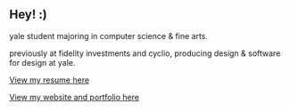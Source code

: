 ## Hey! :)

yale student majoring in computer science & fine arts.

previously at fidelity investments and cyclio, producing design & software for design at yale.

[View my resume here](/KristopherAziaborResume.pdf)

[View my website and portfolio here](https://www.krisaziabor.com)


<!--
**krisaziabor/krisaziabor** is a ✨ _special_ ✨ repository because its `README.md` (this file) appears on your GitHub profile.

Here are some ideas to get you started:

- 🔭 I’m currently working on ...
- 🌱 I’m currently learning ...
- 👯 I’m looking to collaborate on ...
- 🤔 I’m looking for help with ...
- 💬 Ask me about ...
- 📫 How to reach me: ...
- 😄 Pronouns: ...
- ⚡ Fun fact: ...
-->
